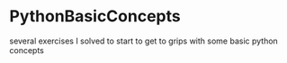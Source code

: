 # PythonBasicConcepts
several exercises I solved to start to get to grips with some basic python concepts
